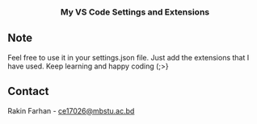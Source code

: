 <h3 align="center">My VS Code Settings and Extensions</h3>

<!-- NOTES -->

## Note

Feel free to use it in your settings.json file. Just add the extensions that I have used. Keep learning and happy coding (;>}

<!-- CONTACT -->

## Contact

Rakin Farhan - [ce17026@mbstu.ac.bd](mailto:ce17026@mbstu.ac.bd)
